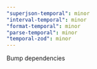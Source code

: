 ```yaml
---
"superjson-temporal": minor
"interval-temporal": minor
"format-temporal": minor
"parse-temporal": minor
"temporal-zod": minor
---
```


Bump dependencies
